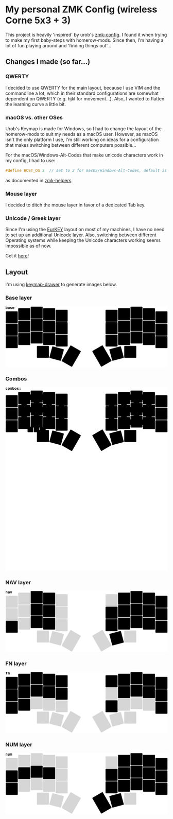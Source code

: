 # My personal ZMK Config (wireless Corne 5x3 + 3)

This project is heavily 'inspired' by urob's [zmk-config](https://github.com/urob/zmk-config.git).
I found it when trying to make my first baby-steps with homerow-mods. Since then, I'm having a lot of
fun playing around and 'finding things out'...

## Changes I made (so far...)

### QWERTY

I decided to use QWERTY for the main layout, because I use VIM and the commandline a lot, which in their standard
configurations are somewhat dependent on QWERTY (e.g. hjkl for movement...).
Also, I wanted to flatten the learning curve a little bit.

### macOS vs. other OSes

Urob's Keymap is made for Windows, so I had to change the layout
of the homerow-mods to suit my needs as a macOS user. However, as macOS isn't the only platform I use,
I'm still working on ideas for a configuration that makes switching between different computers possible...

For the macOS/Windows-Alt-Codes that make unicode characters work in my config, I had to use:

```C++
#define HOST_OS 2  // set to 2 for macOS/Windows-Alt-Codes, default is 0 (Windows)
```

as documented in [zmk-helpers](https://github.com/urob/zmk-helpers).

### Mouse layer

I decided to ditch the mouse layer in favor of a dedicated Tab key.

### Unicode / Greek layer

Since I'm using the [EurKEY](https://en.wikipedia.org/wiki/EurKEY) layout on most of my machines,
I have no need to set up an additional Unicode layer. Also, switching between different Operating systems
while keeping the Unicode characters working seems impossible as of now.

Get it [here](https://eurkey.steffen.bruentjen.eu/start.html)!

## Layout

I'm using [keymap-drawer](https://github.com/caksoylar/keymap-drawer) to generate images below.

### Base layer

![Base layer](img/base_layer.svg)

### Combos

![Combos](img/combos_only.svg)

### NAV layer

![Nav layer](img/nav_layer.svg)

### FN layer

![FN layer](img/fn_layer.svg)

### NUM layer

![NUM layer](img/num_layer.svg)
